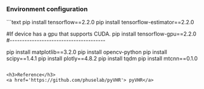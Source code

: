 <h3>Environment configuration</h3>
```text
pip install tensorflow==2.2.0
pip install tensorflow-estimator==2.2.0

#If device has a gpu that supports CUDA.
pip install tensorflow-gpu==2.2.0
#---------------------------------------

pip install matplotlib==3.2.0
pip install opencv-python
pip install scipy==1.4.1 
pip install plotly==4.8.2
pip install tqdm
pip install mtcnn==0.1.0
```

<h3>Reference</h3>
<a href='https://github.com/phuselab/pyVHR'> pyVHR</a>
